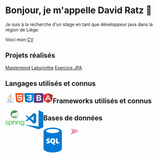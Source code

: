 # Bonjour, je m'appelle David Ratz 👋

<p>Je suis à la recherche d'un stage en tant que développeur java dans la région de Liège.</p>

<p>Voici mon <a href="https://github.com/DavidRatz/DavidRatz/blob/main/docs/RATZ_David_CV.pdf">CV</a></p>

## Projets réalisés

<div>
<a href="https://davidratz.github.io/MasterMind">Mastermind</a>
<a href="https://github.com/DavidRatz/Labyrinthe">Labyrinthe</a>
<a href="https://github.com/DavidRatz/HotelJPA">Exercice JPA</a>
</div>

## Langages utilisés et connus

<div>
<img align="left" alt="java" width="30px" src="https://raw.githubusercontent.com/DavidRatz/DavidRatz/main/images/java_logo.png" />
<img align="left" alt="html5" width="30px" src="https://raw.githubusercontent.com/DavidRatz/DavidRatz/main/images/HTML5_logo.png" />
<img align="left" alt="css3" width="30px" src="https://raw.githubusercontent.com/DavidRatz/DavidRatz/main/images/css_logo.png" />
<img align="left" alt="bootstrap" width="30px" src="https://raw.githubusercontent.com/DavidRatz/DavidRatz/main/images/bootstrap_logo.png" />
<img align="left" alt="angular" width="30px" src="https://raw.githubusercontent.com/DavidRatz/DavidRatz/main/images/angular_logo.png" />
</div>

## Frameworks utilisés et connus

<div>
<img align="left" alt="spring" width="60px" src="https://raw.githubusercontent.com/DavidRatz/DavidRatz/main/images/spring_logo.png" />
<img align="left" alt="vscode" width="60px" src="https://raw.githubusercontent.com/DavidRatz/DavidRatz/main/images/vscode_logo.png" />
</div>

## Bases de données

<div>
<img align="left" alt="sql" width="60px" src="https://raw.githubusercontent.com/DavidRatz/DavidRatz/main/images/sql_logo.png" />
<img align="left" alt="sqlserver" width="60px" src="https://raw.githubusercontent.com/DavidRatz/DavidRatz/main/images/sql_server_logo.png" />
</div>

<!--
**DavidRatz/DavidRatz** is a ✨ _special_ ✨ repository because its `README.md` (this file) appears on your GitHub profile.

Here are some ideas to get you started:

- 🔭 I’m currently working on ...
- 🌱 I’m currently learning ...
- 👯 I’m looking to collaborate on ...
- 🤔 I’m looking for help with ...
- 💬 Ask me about ...
- 📫 How to reach me: ...
- 😄 Pronouns: ...
- ⚡ Fun fact: ...
-->
